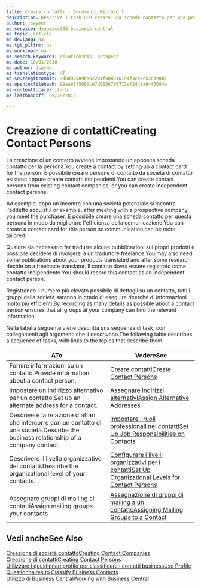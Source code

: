 ```yaml
---
title: Creare contatti | Documenti Microsoft
description: Descrive i task PER creare una scheda contatto per una persona, ad esempio, un potenziale cliente o un fornitore, contribuendo a definire la relazione e personalizzare la comunicazione.
author: jswymer
ms.service: dynamics365-business-central
ms.topic: article
ms.devlang: na
ms.tgt_pltfrm: na
ms.workload: na
ms.search.keywords: relationship, prospect
ms.date: 10/01/2018
ms.author: jswymer
ms.translationtype: HT
ms.sourcegitcommit: 9dbd92409ba02281f008246194f3ce0c53e4e001
ms.openlocfilehash: 99aabff5980ce7d0156786772ef2448a64f3044a
ms.contentlocale: it-ch
ms.lasthandoff: 09/28/2018

---
```

# <a name="creating-contact-persons"></a><span data-ttu-id="a9c77-103">Creazione di contatti</span><span class="sxs-lookup"><span data-stu-id="a9c77-103">Creating Contact Persons</span></span>
<span data-ttu-id="a9c77-104">La creazione di un contatto avviene impostando un'apposita scheda contatto per la persona.</span><span class="sxs-lookup"><span data-stu-id="a9c77-104">You create a contact by setting up a contact card for the person.</span></span> <span data-ttu-id="a9c77-105">È possibile creare persone di contatto da società di contatto esistenti oppure creare contatti indipendenti.</span><span class="sxs-lookup"><span data-stu-id="a9c77-105">You can create contact persons from existing contact companies, or you can create independent contact persons.</span></span>

<span data-ttu-id="a9c77-106">Ad esempio, dopo un incontro con una società potenziale si incontra l'addetto acquisti.</span><span class="sxs-lookup"><span data-stu-id="a9c77-106">For example, after meeting with a prospective company, you meet the purchaser.</span></span> <span data-ttu-id="a9c77-107">È possibile creare una scheda contatto per questa persona in modo da migliorare l'efficienza della comunicazione.</span><span class="sxs-lookup"><span data-stu-id="a9c77-107">You can create a contact card for this person so communication can be more tailored.</span></span>

<span data-ttu-id="a9c77-108">Qualora sia necessario far tradurre alcune pubblicazioni sui propri prodotti è possibile decidere di rivolgersi a un traduttore freelance.</span><span class="sxs-lookup"><span data-stu-id="a9c77-108">You may also need some publications about your products translated and after some research decide on a freelance translator.</span></span> <span data-ttu-id="a9c77-109">Il contatto dovrà essere registrato come contatto indipendente.</span><span class="sxs-lookup"><span data-stu-id="a9c77-109">You should record this contact as an independent contact person.</span></span>

<span data-ttu-id="a9c77-110">Registrando il numero più elevato possibile di dettagli su un contatto, tutti i gruppi della società saranno in grado di eseguire ricerche di informazioni molto più efficienti.</span><span class="sxs-lookup"><span data-stu-id="a9c77-110">By recording as many details as possible about a contact person ensures that all groups at your company can find the relevant information.</span></span>

<span data-ttu-id="a9c77-111">Nella tabella seguente viene descritta una sequenza di task, con collegamenti agli argomenti che li descrivono.</span><span class="sxs-lookup"><span data-stu-id="a9c77-111">The following table describes a sequence of tasks, with links to the topics that describe them.</span></span>

| <span data-ttu-id="a9c77-112">A</span><span class="sxs-lookup"><span data-stu-id="a9c77-112">To</span></span> | <span data-ttu-id="a9c77-113">Vedere</span><span class="sxs-lookup"><span data-stu-id="a9c77-113">See</span></span> |
| --- | --- |
| <span data-ttu-id="a9c77-114">Fornire informazioni su un contatto.</span><span class="sxs-lookup"><span data-stu-id="a9c77-114">Provide information about a contact person.</span></span> |[<span data-ttu-id="a9c77-115">Creare contatti</span><span class="sxs-lookup"><span data-stu-id="a9c77-115">Create Contact Persons</span></span>](marketing-how-create-contact-persons.md) |
| <span data-ttu-id="a9c77-116">Impostare un indirizzo alternativo per un contatto.</span><span class="sxs-lookup"><span data-stu-id="a9c77-116">Set up an alternate address for a contact.</span></span> |[<span data-ttu-id="a9c77-117">Assegnare indirizzi alternativi</span><span class="sxs-lookup"><span data-stu-id="a9c77-117">Assign Alternative Addresses</span></span>](marketing-how-assign-alternate-address.md) |
| <span data-ttu-id="a9c77-118">Descrivere la relazione d'affari che intercorre con un contatto di una società.</span><span class="sxs-lookup"><span data-stu-id="a9c77-118">Describe the business relationship of a company contact.</span></span> |[<span data-ttu-id="a9c77-119">Impostare i ruoli professionali nei contatti</span><span class="sxs-lookup"><span data-stu-id="a9c77-119">Set Up Job Responsibilities on Contacts</span></span>](marketing-job-responsibilities.md) |
| <span data-ttu-id="a9c77-120">Descrivere il livello organizzativo dei contatti.</span><span class="sxs-lookup"><span data-stu-id="a9c77-120">Describe the organizational level of your contacts.</span></span> |[<span data-ttu-id="a9c77-121">Configurare i livelli organizzativi per i contatti</span><span class="sxs-lookup"><span data-stu-id="a9c77-121">Set Up Organizational Levels for Contact Persons</span></span>](marketing-organizational-levels.md) |
| <span data-ttu-id="a9c77-122">Assegnare gruppi di mailing ai contatti</span><span class="sxs-lookup"><span data-stu-id="a9c77-122">Assign mailing groups your contacts</span></span> |[<span data-ttu-id="a9c77-123">Assegnazione di gruppi di mailing a un contatto</span><span class="sxs-lookup"><span data-stu-id="a9c77-123">Assigning Mailing Groups to a Contact</span></span>](marketing-mailing-groups.md) |

## <a name="see-also"></a><span data-ttu-id="a9c77-124">Vedi anche</span><span class="sxs-lookup"><span data-stu-id="a9c77-124">See Also</span></span>
[<span data-ttu-id="a9c77-125">Creazione di società contatto</span><span class="sxs-lookup"><span data-stu-id="a9c77-125">Creating Contact Companies</span></span>](marketing-create-contact-companies.md)  
[<span data-ttu-id="a9c77-126">Creazione di contatti</span><span class="sxs-lookup"><span data-stu-id="a9c77-126">Creating Contact Persons</span></span>](marketing-create-contact-persons.md)  
[<span data-ttu-id="a9c77-127">Utilizzare i questionari profilo per classificare i contatti business</span><span class="sxs-lookup"><span data-stu-id="a9c77-127">Use Profile Questionnaires to Classify Business Contacts</span></span>](marketing-create-contact-profile-questionnaire.md)  
[<span data-ttu-id="a9c77-128">Utilizzo di Business Central</span><span class="sxs-lookup"><span data-stu-id="a9c77-128">Working with Business Central</span></span>](ui-work-product.md)

